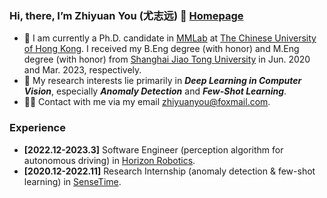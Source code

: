 ### Hi, there, I’m Zhiyuan You (尤志远) 👋 [Homepage](https://zhiyuanyou.github.io/)

- 🔭 I am currently a Ph.D. candidate in [MMLab](https://mmlab.ie.cuhk.edu.hk/) at [The Chinese University of Hong Kong](https://cuhk.edu.hk/english/index.html). I received my B.Eng degree (with honor) and M.Eng degree (with honor) from [Shanghai Jiao Tong University](https://en.sjtu.edu.cn/) in Jun. 2020 and Mar. 2023, respectively.
- 🤔 My research interests lie primarily in ***Deep Learning in Computer Vision***, especially ***Anomaly Detection*** and ***Few-Shot Learning***.
- 🤝🏻 Contact with me via my email zhiyuanyou@foxmail.com.

### Experience

- **[2022.12-2023.3]** Software Engineer (perception algorithm for autonomous driving) in [Horizon Robotics](https://en.horizon.ai/).
- **[2020.12-2022.11]** Research Internship (anomaly detection & few-shot learning) in [SenseTime](https://www.sensetime.com/en).

<!---
zhiyuanyou/zhiyuanyou is a ✨ special ✨ repository because its `README.md` (this file) appears on your GitHub profile.
You can click the Preview link to take a look at your changes.
--->
